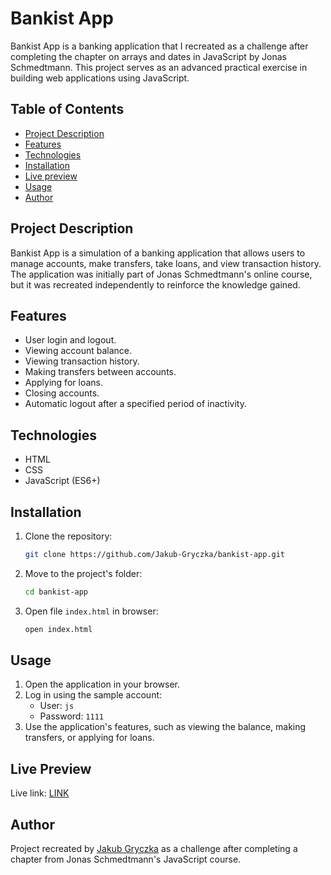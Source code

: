 # Bankist App

Bankist App is a banking application that I recreated as a challenge after completing the chapter on arrays and dates in JavaScript by Jonas Schmedtmann. This project serves as an advanced practical exercise in building web applications using JavaScript.

## Table of Contents

- [Project Description](#project-description)
- [Features](#features)
- [Technologies](#technologies)
- [Installation](#installation)
- [Live preview](#live-preview)
- [Usage](#usage)
- [Author](#author)

## Project Description

Bankist App is a simulation of a banking application that allows users to manage accounts, make transfers, take loans, and view transaction history. The application was initially part of Jonas Schmedtmann's online course, but it was recreated independently to reinforce the knowledge gained.

## Features

- User login and logout.
- Viewing account balance.
- Viewing transaction history.
- Making transfers between accounts.
- Applying for loans.
- Closing accounts.
- Automatic logout after a specified period of inactivity.

## Technologies

- HTML
- CSS
- JavaScript (ES6+)

## Installation

1. Clone the repository:
   ```bash
   git clone https://github.com/Jakub-Gryczka/bankist-app.git
   ```
2. Move to the project's folder:
   ```bash
   cd bankist-app
   ```
3. Open file `index.html` in browser:
   ```bash
   open index.html
   ```

## Usage

1. Open the application in your browser.
2. Log in using the sample account:
   - User: `js`
   - Password: `1111`
3. Use the application's features, such as viewing the balance, making transfers, or applying for loans.

## Live Preview

Live link: [LINK](https://jakub-gryczka.github.io/bankist-app/)

## Author

Project recreated by [Jakub Gryczka](https://github.com/Jakub-Gryczka) as a challenge after completing a chapter from Jonas Schmedtmann's JavaScript course.

